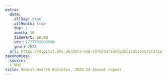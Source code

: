 ```yaml
---
extra:
  date:
    allDay: true
    allMonth: true
    day: 1
    month: 10
    timePart: 09:00
    utc: 1727769600000
    year: 2024
  url: https://digital.nhs.uk/data-and-information/publications/statistical/mental-health-bulletin/2023-24-annual-report
taxonomies:
  source:
  - NHS
title: Mental Health Bulletin, 2023-24 Annual report
---
```

